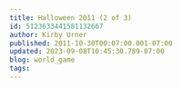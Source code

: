 ```yaml
---
title: Halloween 2011 (2 of 3)
id: 5123633441581132667
author: Kirby Urner
published: 2011-10-30T00:07:00.001-07:00
updated: 2023-09-08T10:45:30.789-07:00
blog: world_game
tags: 
---
```


